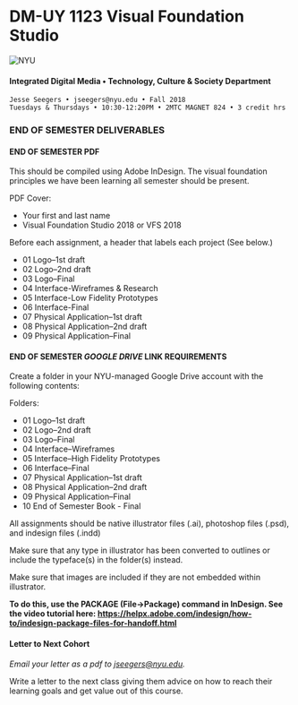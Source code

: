 # DM-UY 1123 Visual Foundation Studio

![NYU](C:/Users/Jesse%20Seegers/Desktop/NYU%20VFS/DM-1123-A-VFS-FA18-SEEGERS/nyu_soe_logo.png)

#### Integrated Digital Media • Technology, Culture & Society Department 

```
Jesse Seegers • jseegers@nyu.edu • Fall 2018 
Tuesdays & Thursdays • 10:30-12:20PM • 2MTC MAGNET 824 • 3 credit hrs
```

### END OF SEMESTER DELIVERABLES

#### END OF SEMESTER PDF
This should be compiled using Adobe InDesign. The visual foundation principles we have been learning all semester should be present.    

PDF Cover:

* Your first and last name
* Visual Foundation Studio 2018 or VFS 2018 

Before each assignment, a header that labels each project (See below.)

* 01 Logo–1st draft
* 02 Logo–2nd draft
* 03 Logo–Final
* 04 Interface-Wireframes & Research
* 05 Interface-Low Fidelity Prototypes
* 06 Interface-Final
* 07 Physical Application–1st draft
* 08 Physical Application–2nd draft
* 09 Physical Application–Final


#### END OF SEMESTER *GOOGLE DRIVE* LINK REQUIREMENTS  

Create a folder in your NYU-managed Google Drive account with the following contents:

Folders:

* 01 Logo–1st draft
* 02 Logo–2nd draft
* 03 Logo–Final
* 04 Interface–Wireframes
* 05 Interface–High Fidelity Prototypes
* 06 Interface–Final
* 07 Physical Application–1st draft
* 08 Physical Application–2nd draft
* 09 Physical Application–Final
* 10 End of Semester Book - Final

All assignments should be native illustrator files (.ai), photoshop files (.psd), and indesign files (.indd)

Make sure that any type in illustrator has been converted to outlines or include the typeface(s) in the folder(s) instead.

Make sure that images are included if they are not embedded within illustrator.

**To do this, use the PACKAGE (File->Package) command in InDesign. See the video tutorial here: https://helpx.adobe.com/indesign/how-to/indesign-package-files-for-handoff.html**


#### Letter to Next Cohort

*Email your letter as a pdf to jseegers@nyu.edu.*

Write a letter to the next class giving them advice on how to reach their learning goals and get value out of this course.

